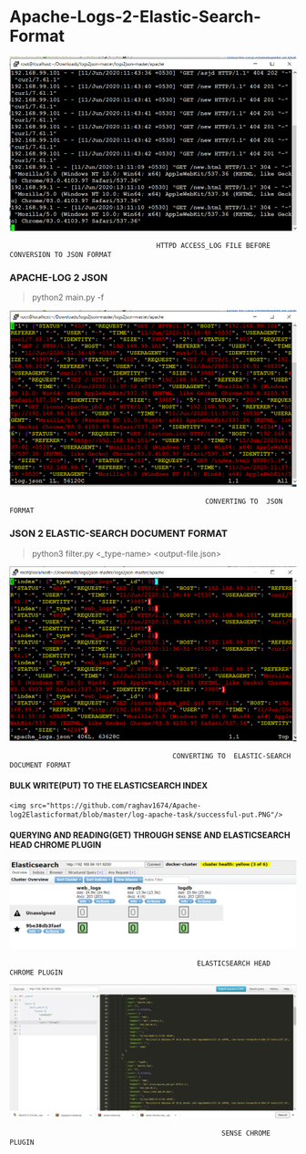 
# Apache-Logs-2-Elastic-Search-Format




<img src="https://github.com/raghav1674/Apache-log2Elasticformat/blob/master/log-apache-task/at-present-access-log.PNG"/>
   


                                        HTTPD ACCESS_LOG FILE BEFORE CONVERSION TO JSON FORMAT
    
    
### APACHE-LOG 2 JSON

 
>python2 main.py -f <log-file>
   
   
 <img src="https://github.com/raghav1674/Apache-log2Elasticformat/blob/master/log-apache-task/log-json-1.PNG"/>
    
                                                    CONVERTING TO  JSON FORMAT
    


### JSON 2 ELASTIC-SEARCH DOCUMENT FORMAT

 >python3 filter.py <json-converted-log-file>   <_type-name>  <output-file.json>
    
   
   <img src="https://github.com/raghav1674/Apache-log2Elasticformat/blob/master/log-apache-task/finally-converted.PNG"/>
    
    
                                            CONVERTING TO  ELASTIC-SEARCH DOCUMENT FORMAT
                                            
                                            
                                            
                                            
                                            
 #### BULK WRITE(PUT) TO THE ELASTICSEARCH INDEX 
                                            
                                            
                                            
    <img src="https://github.com/raghav1674/Apache-log2Elasticformat/blob/master/log-apache-task/successful-put.PNG"/>                                    
                                            
                                            
 ####  QUERYING AND READING(GET) THROUGH SENSE AND  ELASTICSEARCH HEAD CHROME PLUGIN    
 
 
 
 
  <img src="https://github.com/raghav1674/Apache-log2Elasticformat/blob/master/log-apache-task/elastic_head_webui.PNG"/>
  
  
  
                                                  ELASTICSEARCH HEAD CHROME PLUGIN
                                                  
                                                  
  
  <img src="https://github.com/raghav1674/Apache-log2Elasticformat/blob/master/log-apache-task/sense-query-mozilla.PNG"/>
  
                                                        SENSE CHROME PLUGIN
 
                                            
    

